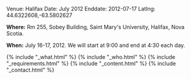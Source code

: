 Venue: Halifax
Date: July 2012 
Enddate: 2012-07-17
Latlng: 44.6322608,-63.5802627

<p><strong>Where:</strong> Rm 255, Sobey Building, Saint Mary's University, Halifax, Nova Scotia.</p>
<p><strong>When:</strong> July 16-17, 2012. We will start at 9:00 and end at 4:30 each day.</p>
{% include "_what.html" %}
{% include "_who.html" %}
{% include "_requirements.html" %}
{% include "_content.html" %}
{% include "_contact.html" %}
